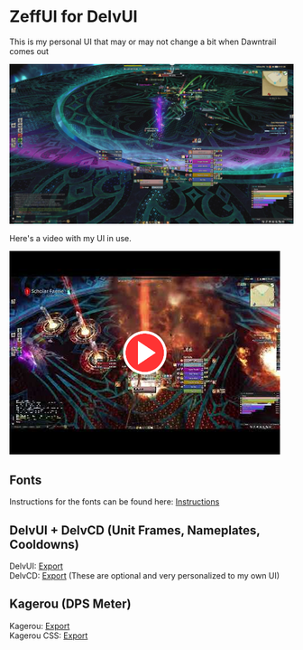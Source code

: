 # ZeffUI for DelvUI
This is my personal UI that may or may not change a bit when Dawntrail comes out

![ZeffUI Preview](./Preview/ZeffUI.jpg?raw=true "ZeffUI Preview")

Here's a video with my UI in use.

[![ZeffUI Video](./Preview/VideoPreview.png)](https://www.youtube.com/watch?v=XS2XdVPYSrU)

## Fonts
Instructions for the fonts can be found here: [Instructions](./Fonts/README.md)

## DelvUI + DelvCD (Unit Frames, Nameplates, Cooldowns)
DelvUI: [Export](./DelvUI.txt?raw=true)  
DelvCD: [Export](./DelvCD.txt?raw=true)  (These are optional and very personalized to my own UI)

## Kagerou (DPS Meter)
Kagerou: [Export](./Kagerou.txt?raw=true)  
Kagerou CSS: [Export](./Kagerou.css?raw=true)  